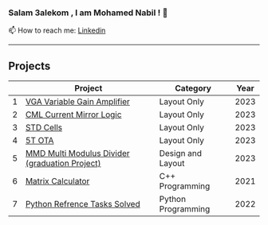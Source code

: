 ### Salam 3alekom , I am Mohamed Nabil ! 👋
📫 How to reach me: [Linkedin](https://www.linkedin.com/in/mn250101/)</br>
<!--
**MohamedNabil95/MohamedNabil95** is a ✨ _special_ ✨ repository because its `README.md` (this file) appears on your GitHub profile.

Here are some ideas to get you started:

- 🔭 I’m currently working on ...
- 🌱 I’m currently learning ...
- 👯 I’m looking to collaborate on ...
- 🤔 I’m looking for help with ...
- 💬 Ask me about ...
- 📫 How to reach me: ...
- 😄 Pronouns: ...
- ⚡ Fun fact: ...
-->
-----
## Projects
| | Project | Category | Year |
|---:|---|---|---|
|  1 | [VGA Variable Gain Amplifier](https://github.com/MohamedNabil95/CC_VGA_LAYOUT1)           | Layout Only |  2023 |
|  2 | [CML Current Mirror Logic](https://github.com/MohamedNabil95/CC_Layout_CML)               | Layout Only |  2023 |
|  3 | [STD Cells](https://github.com/MohamedNabil95/CC_STDCells_Layout)                         | Layout Only |  2023 |
|  4 | [5T OTA](https://github.com/MohamedNabil95/5T_OTA_LAYOUT)                                 | Layout Only |  2023 |
|  5 | [MMD Multi Modulus Divider (graduation Project)](https://github.com/MohamedNabil95/Multi_Modulus_Divider)   | Design and Layout |  2023 |
|  6 | [Matrix Calculator](https://github.com/MohamedNabil95/Matrix-Calculator)                 | C++ Programming |  2021 |
|  7 | [Python Refrence Tasks Solved](https://github.com/MohamedNabil95/Python_Reference_Tasks)           | Python Programming |  2022 |
